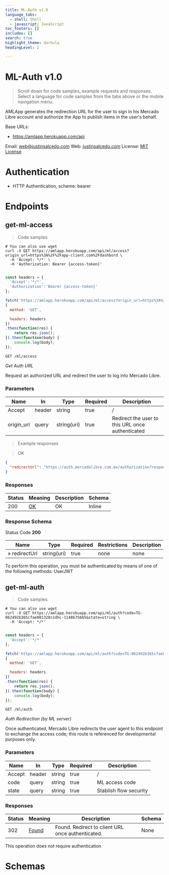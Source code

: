 ```yaml
---
title: ML-Auth v1.0
language_tabs:
  - shell: Shell
  - javascript: JavaScript
toc_footers: []
includes: []
search: true
highlight_theme: darkula
headingLevel: 2

---
```


<!-- Generator: Widdershins v4.0.1 -->

<h1 id="ml-auth">ML-Auth v1.0</h1>

> Scroll down for code samples, example requests and responses. Select a language for code samples from the tabs above or the mobile navigation menu.

AMLApp generates the redirection URL for the user to sign in his Mercado Libre account and authorize the App to publish items in the user's behalf.

Base URLs:

* <a href="https://amlapp.herokuapp.com/api">https://amlapp.herokuapp.com/api</a>

Email: <a href="mailto:web@justinsalcedo.com">web@justinsalcedo.com</a> Web: <a href="https://justinsalcedo.com">justinsalcedo.com</a> 
License: <a href="https://github.com/JustinSalcedo/amlapp/blob/master/LICENSE">MIT License</a>

# Authentication

- HTTP Authentication, scheme: bearer 

<h1 id="ml-auth-default">Endpoints</h1>

## get-ml-access

<a id="opIdget-ml-access"></a>

> Code samples

```shell
# You can also use wget
curl -X GET https://amlapp.herokuapp.com/api/ml/access?origin_url=https%3A%2F%2Fapp-client.com%2Fdashbord \
  -H 'Accept: */*' \
  -H 'Authorization: Bearer {access-token}'

```

```javascript

const headers = {
  'Accept':'*/*',
  'Authorization':'Bearer {access-token}'
};

fetch('https://amlapp.herokuapp.com/api/ml/access?origin_url=https%3A%2F%2Fapp-client.com%2Fdashbord',
{
  method: 'GET',

  headers: headers
})
.then(function(res) {
    return res.json();
}).then(function(body) {
    console.log(body);
});

```

`GET /ml/access`

*Get Auth URL*

Request an authorized URL and redirect the user to log into Mercado Libre.

<h3 id="get-ml-access-parameters">Parameters</h3>

|Name|In|Type|Required|Description|
|---|---|---|---|---|
|Accept|header|string|true|*/*|
|origin_url|query|string(uri)|true|Redirect the user to this URL once authenticated|

> Example responses

> OK

```json
{
  "redirectUrl": "https://auth.mercadolibre.com.mx/authorization?response_type=code&client_id=0205730184629437&state=https://app-client.com/dashboard/b62b0016023dd8145356ebd3/295529&redirect_uri=https://amlapp.herokuapp.com/ml/auth"
}
```

<h3 id="get-ml-access-responses">Responses</h3>

|Status|Meaning|Description|Schema|
|---|---|---|---|
|200|[OK](https://tools.ietf.org/html/rfc7231#section-6.3.1)|OK|Inline|

<h3 id="get-ml-access-responseschema">Response Schema</h3>

Status Code **200**

|Name|Type|Required|Restrictions|Description|
|---|---|---|---|---|
|» redirectUrl|string(uri)|true|none|none|

<aside class="warning">
To perform this operation, you must be authenticated by means of one of the following methods:
UserJWT
</aside>

## get-ml-auth

<a id="opIdget-ml-auth"></a>

> Code samples

```shell
# You can also use wget
curl -X GET https://amlapp.herokuapp.com/api/ml/auth?code=TG-062492b365cfae001328csdhc-1148675665&state=string \
  -H 'Accept: */*'

```

```javascript

const headers = {
  'Accept':'*/*'
};

fetch('https://amlapp.herokuapp.com/api/ml/auth?code=TG-062492b365cfae001328csdhc-1148675665&state=string',
{
  method: 'GET',

  headers: headers
})
.then(function(res) {
    return res.json();
}).then(function(body) {
    console.log(body);
});

```

`GET /ml/auth`

*Auth Redirection (by ML server)*

Once authenticated, Mercado Libre redirects the user agent to this endpoint to exchange the access code; this route is referenced for developmental purposes only.

<h3 id="get-ml-auth-parameters">Parameters</h3>

|Name|In|Type|Required|Description|
|---|---|---|---|---|
|Accept|header|string|true|*/*|
|code|query|string|true|ML access code|
|state|query|string|true|Stablish flow security|

<h3 id="get-ml-auth-responses">Responses</h3>

|Status|Meaning|Description|Schema|
|---|---|---|---|
|302|[Found](https://tools.ietf.org/html/rfc7231#section-6.4.3)|Found. Redirect to client URL once authenticated.|None|

<aside class="success">
This operation does not require authentication
</aside>

# Schemas

